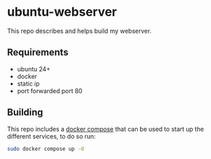 # ubuntu-webserver

This repo describes and helps build my webserver.

## Requirements

- ubuntu 24+
- docker
- static ip
- port forwarded port 80

## Building

This repo includes a [docker compose](docker-compose.yml) that can be used to start up the different services, to do so run:

```bash
sudo docker compose up -d
```